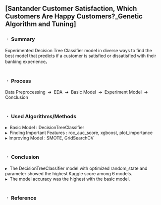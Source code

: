 ## [Santander Customer Satisfaction, Which Customers Are Happy Customers?_Genetic Algorithm and Tuning]

### ㆍ Summary
Experimented Decision Tree Classifier model in diverse ways 
to find the best model that predicts if a customer is satisfied or dissatisfied with their banking experience。
<br/>
<br/>
### ㆍ Process
Data Preprocessing&nbsp; ➔&nbsp; EDA&nbsp; ➔ &nbsp;Basic Model &nbsp;➔&nbsp; Experiment Model &nbsp;➔&nbsp; Conclusion
<br/>
<br/>
### ㆍ Used Algorithms/Methods
▸ &nbsp;Basic Model : DecisionTreeClassifier
<br/>
▸ &nbsp;Finding Important Features : roc_auc_score, xgboost, plot_importance
<br/>
▸ Improving Model : SMOTE, GridSearchCV
<br/>
<br/>
### ㆍ Conclusion
▸ &nbsp;The DecisionTreeClassifier model with optimized random_state and parameter showed the highest Kaggle score among 6 models.
<br/>
▸ &nbsp;The model accuracy was the highest with the basic model.
<br/>
<br/>
### ㆍ Reference
